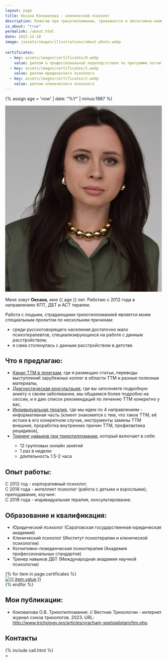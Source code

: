 ```yaml
---
layout: page
title: Оксана Коновалова - клинический психолог
description: Помогаю при трихотилломании, тревожности и обсессивно-компульсивных расстройствах
is_about: "true"
permalink: /about.html
date: 2022-12-10
image: /assets/images/illustrations/about-photo.webp

certificates:
  - key: assets/images/certificates/0.webp
    value: диплом о профессиональной переподготовке по программе когнитивно-поведенческая терапия
  - key: assets/images/certificates/1.webp
    value: диплом юридического психолога
  - key: assets/images/certificates/2.webp
    value: диплом клинического психолога
---
```


{% assign age = 'now' | date: "%Y" | minus:1987 %}

<div class="row align-items-start">
    <div class="col-md-6">
      <img src="/assets/images/illustrations/about-photo.webp" class="img-fluid" alt="Оксана Коновалова – клинический психолог, психотерапевт">
    </div>
    <div class="col-md-6 mt-3">
      <p>Меня зовут <strong>Оксана</strong>, мне {{ age }} лет. Работаю с 2012 года в направлениях КПТ, ДБТ и ACT терапии.</p>
      <p>Работа с людьми, страдающими трихотилломанией является моим специальным проектом по нескольким причинам:</p>
      <ul>
        <li>
            среди русскоговорящего населения достаточно мало психотерапевтов, специализирующихся на работе с данным расстройством;
        </li>
        <li>
            я сама столкнулась с данным расстройством в детстве.
        </li>
      </ul>
    </div>
</div>

## Что я предлагаю:

- <a href="https://t.me/ttm_help_ru" rel="nofollow" target="_blank">Канал ТТМ в телеграм</a>, где я размещаю статьи, переводы выступлений зарубежных коллег
  в области ТТМ и разные полезные материалы,
- [Диагностическая консультация](/contact.html), где вы заполняете подробную анкету о своем заболевании, мы общаемся более
  подробно на сессии, и я даю список рекомендаций по лечению ТТМ конкретно у вас,
- [Индивидуальная терапия](/contact.html), где мы идем по 4 направлениям - информативная часть
  (клиент знакомится с тем, что такое ТТМ, её истоки в его конкретном случае, инструменты замены ТТМ внешние,
  проработка внутренних причин ТТМ, профилактика рецидивов),
- <div>
  <a href="/contact.html">Тренинг навыков при трихотилломании</a>, который включает в себя:
    <ul class="pt-1">
      <li>12 групповых онлайн занятий</li>
      <li>1 раз в неделю</li>
      <li>длительность 1.5-2 часа</li>
    </ul>
  </div>

## Опыт работы:

С 2012 год - корпоративный психолог.  
С 2016 года - интеллект психолог (работа с детьми и взрослыми); преподавание, коучинг.  
С 2018 года - индивидуальная терапия, консультирование.

## Образование и квалификация:

- Юридический психолог (Саратовская государственная юридическая академия)
- Клинический психолог (Институт психотерапии и клинической психологии)
- Когнитивно-поведенческая психотерапия (Академия профессиональных стандартов)
- Тренер навыков ДБТ (Международная академия научной психологии)

<div class="row">
    {% for item in page.certificates %}
        <div class="col-md-3">
            <a href="{{ item.key }}">
                <img src="{{ item.key }}" loading="lazy"
                     alt="{{ item.value }}"
                     width="{% imagesize item.key:width %}"
                     height="{% imagesize item.key:height %}">
            </a>
        </div>
    {% endfor %}
</div>

## Мои публикации:
- Коновалова О.В. Трихотилломания: // Вестник Трихологии - интернет журнал союза трихологов. 2023.
  URL: <a href="http://www.trichology.pro/articles/vracham-spetsialistam/ttm.php" rel="nofollow" target="_blank">http://www.trichology.pro/articles/vracham-spetsialistam/ttm.php</a>.

## Контакты

<div class="mb-4">
    {% include call.html %}
</div>>